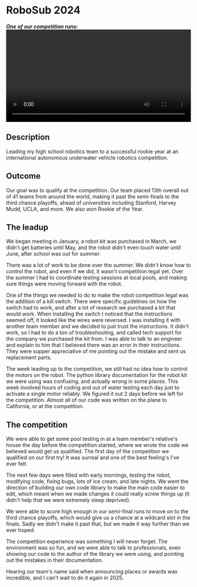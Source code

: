 # RoboSub 2024
***One of our competition runs:***
<video src="videos/goodRunLowQuality.mp4" width="100%" controls></video>


## Description
Leading my high school robotics team to a successful rookie year at an international autonomous underwater vehicle robotics competition.

## Outcome
Our goal was to qualify at the competition.
Our team placed 13th overall out of 41 teams from around the world, making it past the semi-finals to the third chance playoffs, ahead of universities including Stanford, Harvey Mudd, UCLA, and more.
We also won Rookie of the Year.

## The leadup
We began meeting in January, a robot kit was purchased in March, we didn't get batteries until May, and the robot didn't even touch water until June, after school was out for summer.

There was a lot of work to be done over the summer. We didn't know how to control the robot, and even if we did, it wasn't competition legal yet.
Over the summer I had to coordinate testing sessions at local pools, and making sure things were moving forward with the robot.

One of the things we needed to do to make the robot competition legal was the addition of a kill switch. 
There were specific guidelines on how the switch had to work, and after a lot of research we purchased a kit that would work.
When installing the switch I noticed that the instructions seemed off, it looked like the wires were reversed.
I was installing it with another team member and we decided to just trust the instructions. 
It didn't work, so I had to do a ton of troubleshooting, and called tech support for the company we purchased the kit from. 
I was able to talk to an engineer and explain to him that I believed there was an error in their instructions.
They were supper appreciative of me pointing out the mistake and sent us replacement parts.

The week leading up to the competition, we still had no idea how to control the motors on the robot.
The python library documentation for the robot kit we were using was confusing, and actually wrong in some places.
This week involved hours of coding and out of water testing each day just to activate a single motor reliably. 
We figured it out 2 days before we left for the competition.
Almost all of our code was written on the plane to California, or at the competition.

## The competition
We were able to get some pool testing in at a team member's relative's house the day before the competition started, where we wrote the code we believed would get us qualified.
The first day of the competition we qualified on our first try!
It was surreal and one of the best feeling's I've ever felt.

The next few days were filled with early mornings, testing the robot, modifying code, fixing bugs, lots of ice cream, and late nights.
We went the direction of building our own code library to make the main code easier to edit, which meant when we made changes it could really screw things up (it didn't help that we were extremely sleep deprived).

We were able to score high enough in our semi-final runs to move on to the third chance playoffs, which would give us a chance at a wildcard slot in the finals.
Sadly we didn't make it past that, but we made it way further than we ever hoped.

The competition experience was something I will never forget.
The environment was so fun, and we were able to talk to professionals, even showing our code to the author of the library we were using, and pointing out the mistakes in their documentation.

Hearing our team's name said when announcing places or awards was incredible, and I can't wait to do it again in 2025.
